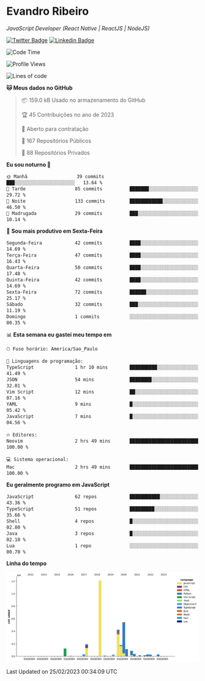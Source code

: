 # Evandro **Ribeiro**

*JavaScript Developer (React Native | ReactJS | NodeJS)*

[![Twitter Badge](https://img.shields.io/badge/-@ribeiroevandro-201B2D?style=flat-square&labelColor=201B2D&logo=twitter&logoColor=white&link=https://twitter.com/ribeiroevandro)](https://twitter.com/ribeiroevandro) 
[![Linkedin Badge](https://img.shields.io/badge/-Evandro%20Ribeiro-201B2D?style=flat-square&logo=Linkedin&logoColor=white&link=https://www.linkedin.com/in/ribeiroevandro)](https://www.linkedin.com/in/ribeiroevandro) 


<!--START_SECTION:waka-->
![Code Time](http://img.shields.io/badge/Code%20Time-3%2C120%20hrs%2034%20mins-blue)

![Profile Views](http://img.shields.io/badge/Visualizac%C3%B5es%20do%20perfil-26-blue)

![Lines of code](https://img.shields.io/badge/Desde%20o%20Hello%20World%20eu%20escrevi-2.8%20million%20linhas%20de%20c%C3%B3digo-blue)

**🐱 Meus dados no GitHub** 

> 📦 159.0 kB Usado no armazenamento do GitHub 
 > 
> 🏆 45 Contribuições no ano de 2023
 > 
> 💼 Aberto para contratação
 > 
> 📜 167 Repositórios Públicos 
 > 
> 🔑 88 Repositórios Privados 
 > 
**Eu sou noturno 🦉** 

```text
🌞 Manhã                  39 commits          ███░░░░░░░░░░░░░░░░░░░░░░   13.64 % 
🌆 Tarde                  85 commits          ███████░░░░░░░░░░░░░░░░░░   29.72 % 
🌃 Noite                  133 commits         ████████████░░░░░░░░░░░░░   46.50 % 
🌙 Madrugada              29 commits          ███░░░░░░░░░░░░░░░░░░░░░░   10.14 % 
```
📅 **Sou mais produtivo em Sexta-Feira** 

```text
Segunda-Feira            42 commits          ████░░░░░░░░░░░░░░░░░░░░░   14.69 % 
Terça-Feira              47 commits          ████░░░░░░░░░░░░░░░░░░░░░   16.43 % 
Quarta-Feira             50 commits          ████░░░░░░░░░░░░░░░░░░░░░   17.48 % 
Quinta-Feira             42 commits          ████░░░░░░░░░░░░░░░░░░░░░   14.69 % 
Sexta-Feira              72 commits          ██████░░░░░░░░░░░░░░░░░░░   25.17 % 
Sábado                   32 commits          ███░░░░░░░░░░░░░░░░░░░░░░   11.19 % 
Domingo                  1 commits           ░░░░░░░░░░░░░░░░░░░░░░░░░   00.35 % 
```


📊 **Esta semana eu gastei meu tempo em** 

```text
🕑︎ Fuso horário: America/Sao_Paulo

💬 Linguagens de programação: 
TypeScript               1 hr 10 mins        ██████████░░░░░░░░░░░░░░░   41.49 % 
JSON                     54 mins             ████████░░░░░░░░░░░░░░░░░   32.01 % 
Vim Script               12 mins             ██░░░░░░░░░░░░░░░░░░░░░░░   07.16 % 
YAML                     9 mins              █░░░░░░░░░░░░░░░░░░░░░░░░   05.42 % 
JavaScript               7 mins              █░░░░░░░░░░░░░░░░░░░░░░░░   04.56 % 

🔥 Editores: 
Neovim                   2 hrs 49 mins       █████████████████████████   100.00 % 

💻 Sistema operacional: 
Mac                      2 hrs 49 mins       █████████████████████████   100.00 % 
```

**Eu geralmente programo em JavaScript** 

```text
JavaScript               62 repos            ███████████░░░░░░░░░░░░░░   43.36 % 
TypeScript               51 repos            █████████░░░░░░░░░░░░░░░░   35.66 % 
Shell                    4 repos             █░░░░░░░░░░░░░░░░░░░░░░░░   02.80 % 
Java                     3 repos             █░░░░░░░░░░░░░░░░░░░░░░░░   02.10 % 
Lua                      1 repo              ░░░░░░░░░░░░░░░░░░░░░░░░░   00.70 % 
```



**Linha do tempo**

![Lines of Code chart](https://raw.githubusercontent.com/ribeiroevandro/ribeiroevandro/main/assets/bar_graph.png)


 Last Updated on 25/02/2023 00:34:09 UTC
<!--END_SECTION:waka-->
